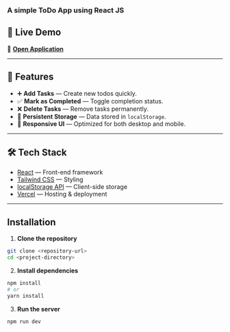 ### A simple ToDo App using React JS

## 🚀 Live Demo
🔗 **[Open Application](https://react-todo-eta-five.vercel.app/)**

---

## 📖 Features
- ➕ **Add Tasks** — Create new todos quickly.
- ✅ **Mark as Completed** — Toggle completion status.
- ❌ **Delete Tasks** — Remove tasks permanently.
- 💾 **Persistent Storage** — Data stored in `localStorage`.
- 🎨 **Responsive UI** — Optimized for both desktop and mobile.

---

## 🛠️ Tech Stack
- [React](https://react.dev/) — Front-end framework
- [Tailwind CSS](https://tailwindcss.com/) — Styling
- [localStorage API](https://developer.mozilla.org/en-US/docs/Web/API/Window/localStorage) — Client-side storage
- [Vercel](https://vercel.com/) — Hosting & deployment

---

##  Installation 

1. **Clone the repository**
```bash
git clone <repository-url>
cd <project-directory>
```
2. **Install dependencies**
```bash
npm install
# or
yarn install
```
3. **Run the server**
```bash
npm run dev
```

